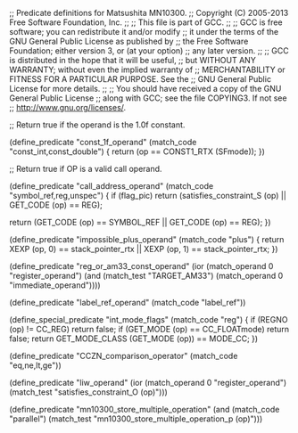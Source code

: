 ;; Predicate definitions for Matsushita MN10300.
;; Copyright (C) 2005-2013 Free Software Foundation, Inc.
;;
;; This file is part of GCC.
;;
;; GCC is free software; you can redistribute it and/or modify
;; it under the terms of the GNU General Public License as published by
;; the Free Software Foundation; either version 3, or (at your option)
;; any later version.
;;
;; GCC is distributed in the hope that it will be useful,
;; but WITHOUT ANY WARRANTY; without even the implied warranty of
;; MERCHANTABILITY or FITNESS FOR A PARTICULAR PURPOSE.  See the
;; GNU General Public License for more details.
;;
;; You should have received a copy of the GNU General Public License
;; along with GCC; see the file COPYING3.  If not see
;; <http://www.gnu.org/licenses/>.

;; Return true if the operand is the 1.0f constant.

(define_predicate "const_1f_operand"
  (match_code "const_int,const_double")
{
  return (op == CONST1_RTX (SFmode));
})

;; Return true if OP is a valid call operand.

(define_predicate "call_address_operand"
  (match_code "symbol_ref,reg,unspec")
{
  if (flag_pic)
    return (satisfies_constraint_S (op) || GET_CODE (op) == REG);

  return (GET_CODE (op) == SYMBOL_REF || GET_CODE (op) == REG);
})

(define_predicate "impossible_plus_operand"
  (match_code "plus")
{
  return XEXP (op, 0) == stack_pointer_rtx
      || XEXP (op, 1) == stack_pointer_rtx;
})

(define_predicate "reg_or_am33_const_operand"
  (ior (match_operand 0 "register_operand")
       (and (match_test "TARGET_AM33")
	    (match_operand 0 "immediate_operand"))))

(define_predicate "label_ref_operand"
  (match_code "label_ref"))

(define_special_predicate "int_mode_flags"
  (match_code "reg")
{
  if (REGNO (op) != CC_REG)
    return false;
  if (GET_MODE (op) == CC_FLOATmode)
    return false;
  return GET_MODE_CLASS (GET_MODE (op)) == MODE_CC;
})

(define_predicate "CCZN_comparison_operator"
  (match_code "eq,ne,lt,ge"))

(define_predicate "liw_operand"
  (ior (match_operand 0 "register_operand")
       (match_test "satisfies_constraint_O (op)")))

(define_predicate "mn10300_store_multiple_operation"
  (and (match_code "parallel")
       (match_test "mn10300_store_multiple_operation_p (op)")))
